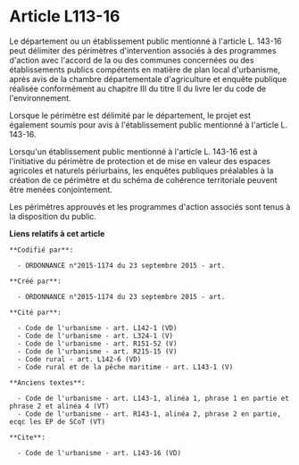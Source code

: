 # Article L113-16

Le département ou un établissement public mentionné à l'article L. 143-16 peut délimiter des périmètres d'intervention
associés à des programmes d'action avec l'accord de la ou des communes concernées ou des établissements publics compétents en
matière de plan local d'urbanisme, après avis de la chambre départementale d'agriculture et enquête publique réalisée
conformément au chapitre III du titre II du livre Ier du code de l'environnement. 

Lorsque le périmètre est délimité par le département, le projet est également soumis pour avis à l'établissement public
mentionné à l'article L. 143-16. 

Lorsqu'un établissement public mentionné à l'article L. 143-16 est à l'initiative du périmètre de protection et de mise en
valeur des espaces agricoles et naturels périurbains, les enquêtes publiques préalables à la création de ce périmètre et du
schéma de cohérence territoriale peuvent être menées conjointement. 

Les périmètres approuvés et les programmes d'action associés sont tenus à la disposition du public.

**Liens relatifs à cet article**

	**Codifié par**:

	  - ORDONNANCE n°2015-1174 du 23 septembre 2015 - art.

	**Créé par**:

	  - ORDONNANCE n°2015-1174 du 23 septembre 2015 - art.

	**Cité par**:

	  - Code de l'urbanisme - art. L142-1 (VD)
	  - Code de l'urbanisme - art. L324-1 (V)
	  - Code de l'urbanisme - art. R151-52 (V)
	  - Code de l'urbanisme - art. R215-15 (V)
	  - Code rural - art. L142-6 (VD)
	  - Code rural et de la pêche maritime - art. L143-1 (V)

	**Anciens textes**:

	  - Code de l'urbanisme - art. L143-1, alinéa 1, phrase 1 en partie et phrase 2 et alinéa 4 (VT)
	  - Code de l'urbanisme - art. R143-1, alinéa 2, phrase 2 en partie, ecqc les EP de SCoT (VT)

	**Cite**:

	  - Code de l'urbanisme - art. L143-16 (VD)
